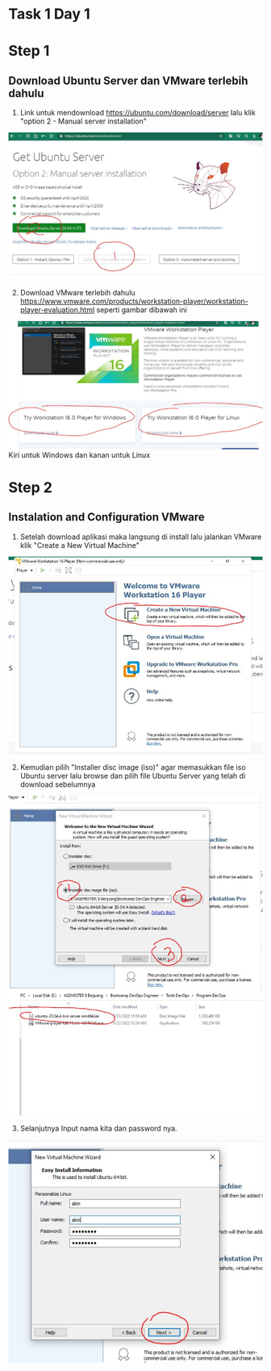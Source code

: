 # Task 1 Day 1

# Step 1

## Download Ubuntu Server dan VMware terlebih dahulu

1. Link untuk mendownload https://ubuntu.com/download/server lalu klik "option 2 - Manual server installation"

![Img 1](assets/1.JPG)

2. Download VMware terlebih dahulu https://www.vmware.com/products/workstation-player/workstation-player-evaluation.html seperti gambar dibawah ini

![Img 1](assets/22.JPG)
Kiri untuk Windows dan kanan untuk Linux

# Step 2

## Instalation and Configuration VMware

1. Setelah download aplikasi maka langsung di install lalu jalankan VMware klik "Create a New Virtual Machine" 

![Img 1](assets/2.JPG)

2. Kemudian pilih "Installer disc image (iso)" agar memasukkan file iso Ubuntu server lalu browse dan pilih file Ubuntu Server yang telah di download sebelumnya

![Img 1](assets/4.JPG)
![Img 1](assets/3.JPG)

3. Selanjutnya Input nama kita dan password nya.

![Img 1](assets/5.JPG)


